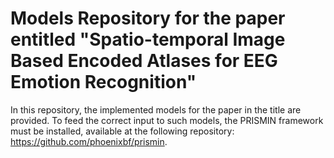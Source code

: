 # Models Repository for the paper entitled "Spatio-temporal Image Based Encoded Atlases for EEG Emotion Recognition"

In this repository, the implemented models for the paper in the title are provided. To feed the correct input to such models, the PRISMIN framework must be installed, available at the following repository: https://github.com/phoenixbf/prismin.